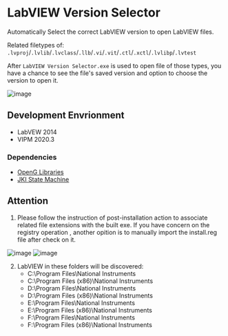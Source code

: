 LabVIEW Version Selector
===================================

Automatically Select the correct LabVIEW version to open LabVIEW files. 

Related filetypes of: `.lvproj`/`.lvlib`/`.lvclass`/`.llb`/`.vi`/`.vit`/`.ctl`/`.xctl`/`.lvlibp`/`.lvtest`

After `LabVIEW Version Selector.exe` is used to open file of those types, you have a chance to see the file's saved version and option to choose the version to open it.

![image](https://user-images.githubusercontent.com/8196752/198526226-0ca079f3-e9c1-41de-b14c-12358854a554.png)

## Development Envrionment

 - LabVEW 2014
 - VIPM 2020.3

### Dependencies

 - [OpenG Libraries](http://sine.ni.com/nips/cds/view/p/lang/zhs/nid/209027)
 - [JKI State Machine](https://github.com/JKISoftware/JKI-State-Machine)

## Attention

   1. Please follow the instruction of post-installation action to associate related file extensions with the built exe. If you have concern on the registry operation , another opition is to manually import the install.reg file after check on it.
   
   ![image](https://user-images.githubusercontent.com/8196752/198864067-595e8bd5-96bf-4269-9d45-c72a9979ebca.png)
   ![image](https://user-images.githubusercontent.com/8196752/198864102-0ac8998f-77b5-4925-8ffa-20fb20ebb6bd.png) 

   2. LabVIEW in these folders will be discovered:    
         - C:\Program Files\National Instruments
         - C:\Program Files (x86)\National Instruments
         - D:\Program Files\National Instruments
         - D:\Program Files (x86)\National Instruments
         - E:\Program Files\National Instruments
         - E:\Program Files (x86)\National Instruments
         - F:\Program Files\National Instruments
         - F:\Program Files (x86)\National Instruments
 
